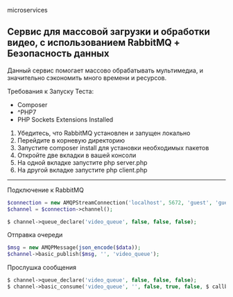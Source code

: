 microservices

## Сервис для массовой загрузки и обработки видео, с использованием RabbitMQ + Безопасность данных

Данный сервис помогает массово обрабатывать мультимедиа, и значительно сэкономить много времени и ресурсов.

Требования к Запуску Теста:<br>
- Composer<br>
- ^PHP7<br>
- PHP Sockets Extensions Installed<br>

1. Убедитесь, что RabbitMQ установлен и запущен локально
2. Перейдите в корневую директорию
3. Запустите composer install для установки необходимых пакетов
4. Откройте две вкладки в вашей консоли
5. На одной вкладке запустите php server.php
6. На другой вкладке запустите php client.php

____________________________________________________________________________________________________

Подключение к RabbitMQ
```php
$connection = new AMQPStreamConnection('localhost', 5672, 'guest', 'guest');
$channel = $connection->channel();

$ channel->queue_declare('video_queue', false, false, false);
```

Отправка очереди
```php
$msg = new AMQPMessage(json_encode($data));
$channel->basic_publish($msg, '', 'video_queue');
```

Прослушка сообщения
```php
$ channel->queue_declare('video_queue', false, false, false);
$ channel->basic_consume('video_queue', '', false, true, false, $ callback);
```
